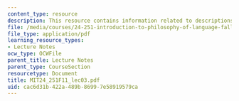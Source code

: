 ```yaml
---
content_type: resource
description: This resource contains information related to descriptions.
file: /media/courses/24-251-introduction-to-philosophy-of-language-fall-2011/cac6d31b422a489b86997e58919579ca_MIT24_251F11_lec03.pdf
file_type: application/pdf
learning_resource_types:
- Lecture Notes
ocw_type: OCWFile
parent_title: Lecture Notes
parent_type: CourseSection
resourcetype: Document
title: MIT24_251F11_lec03.pdf
uid: cac6d31b-422a-489b-8699-7e58919579ca
---
```

